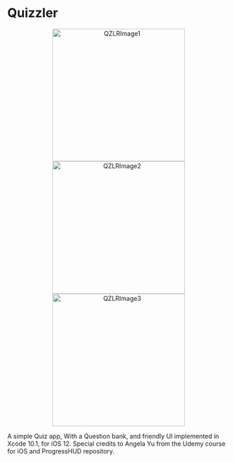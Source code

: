 # Quizzler
<p align="center">
  <img src="https://i.ibb.co/K0Xd8kQ/Screen-Shot-2019-07-12-at-19-13-49.png" width="300" title="QZLRImage1">
  <img src="https://i.ibb.co/8bwb76v/Screen-Shot-2019-07-12-at-19-13-54.png" width="300" title="QZLRImage2">
  <img src="https://i.ibb.co/1mw6ZPZ/Screen-Shot-2019-07-12-at-19-13-17.png" width="300" title="QZLRImage3">
</p>

A simple Quiz app, With a Question bank, and friendly UI implemented in Xcode 10.1, for iOS 12.
Special credits to Angela Yu from the Udemy course for iOS and ProgressHUD repository.
